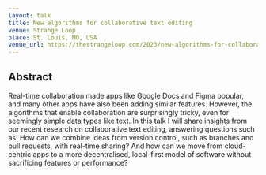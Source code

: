 ```yaml
---
layout: talk
title: New algorithms for collaborative text editing
venue: Strange Loop
place: St. Louis, MO, USA
venue_url: https://thestrangeloop.com/2023/new-algorithms-for-collaborative-text-editing.html
---
```



Abstract
--------

Real-time collaboration made apps like Google Docs and Figma popular, and many other apps have also
been adding similar features. However, the algorithms that enable collaboration are surprisingly
tricky, even for seemingly simple data types like text. In this talk I will share insights from our
recent research on collaborative text editing, answering questions such as: How can we combine ideas
from version control, such as branches and pull requests, with real-time sharing? And how can we
move from cloud-centric apps to a more decentralised, local-first model of software without
sacrificing features or performance?
